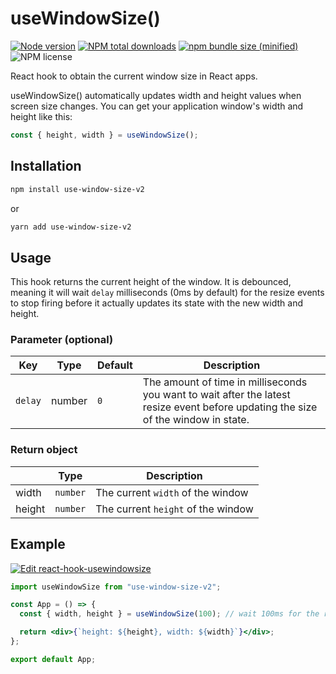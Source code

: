 # useWindowSize()

[![Node version](https://img.shields.io/npm/v/use-window-size-v2.svg?style=flat)](https://www.npmjs.com/package/use-window-size-v2)
[![NPM total downloads](https://img.shields.io/npm/dt/use-window-size-v2.svg?style=flat)](https://npmcharts.com/compare/use-window-size-v2?minimal=true)
[![npm bundle size (minified)](https://img.shields.io/bundlephobia/min/use-window-size-v2.svg)](https://www.npmjs.com/package/use-window-size-v2)
![NPM license](https://img.shields.io/npm/l/use-window-size-v2.svg?style=flat)

React hook to obtain the current window size in React apps.

useWindowSize() automatically updates width and height values when screen size changes. You can get your application window's width and height like this:

```jsx
const { height, width } = useWindowSize();
```

## Installation

```sh
npm install use-window-size-v2
```

or

```sh
yarn add use-window-size-v2
```

## Usage

This hook returns the current height of the window. It is debounced, meaning it will wait `delay` milliseconds (0ms by default) for the resize events to stop firing before it actually updates its state with the new width and height.

### Parameter (optional)

| Key     | Type   | Default | Description                                                                                                                        |
| ------- | ------ | ------- | ---------------------------------------------------------------------------------------------------------------------------------- |
| `delay` | number | `0`     | The amount of time in milliseconds you want to wait after the latest resize event before updating the size of the window in state. |

### Return object

|        | Type     | Description                        |
| ------ | -------- | ---------------------------------- |
| width  | `number` | The current `width` of the window  |
| height | `number` | The current `height` of the window |

## Example

[![Edit react-hook-usewindowsize](https://codesandbox.io/static/img/play-codesandbox.svg)](https://codesandbox.io/s/use-window-size-v2-w85fs5)

```jsx
import useWindowSize from "use-window-size-v2";

const App = () => {
  const { width, height } = useWindowSize(100); // wait 100ms for the resize events

  return <div>{`height: ${height}, width: ${width}`}</div>;
};

export default App;
```
